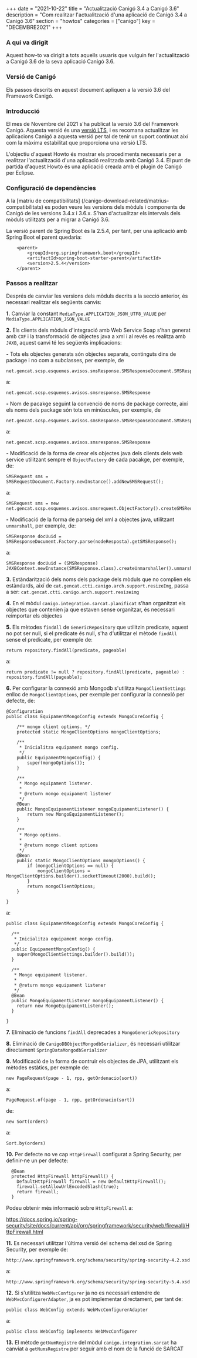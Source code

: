 +++
date        = "2021-10-22"
title       = "Actualització Canigó 3.4 a Canigó 3.6"
description = "Com realitzar l'actualització d'una aplicació de Canigó 3.4 a Canigó 3.6"
section     = "howtos"
categories  = ["canigo"]
key         = "DECEMBRE2021"
+++

### A qui va dirigit

Aquest how-to va dirigit a tots aquells usuaris que vulguin fer l'actualització a Canigó 3.6 de la seva aplicació Canigó 3.6.

### Versió de Canigó

Els passos descrits en aquest document apliquen a la versió 3.6 del Framework Canigó.

### Introducció

El mes de Novembre del 2021 s'ha publicat la versió 3.6 del Framework Canigó. Aquesta versió és una [versió LTS](/canigo/roadmap), i es recomana actualitzar les aplicacions Canigó a aquesta versió per tal de tenir un suport continuat així com la màxima estabilitat que proporciona una versió LTS.

L'objectiu d'aquest Howto és mostrar els procediments necessaris per a realitzar l'actualització d'una aplicació realitzada amb Canigó 3.4. El punt de partida d'aquest Howto és una aplicació creada amb el plugin de Canigó per Eclipse.

### Configuració de dependències

A la [matriu de compatibilitats] (/canigo-download-related/matrius-compatibilitats) es poden veure les versions dels mòduls i components de Canigó de les versions 3.4.x i 3.6.x. S'han d'actualitzar els intervals dels mòduls utilitzats per a migrar a Canigó 3.6.

La versió parent de Spring Boot és la 2.5.4, per tant, per una aplicació amb Spring Boot el parent quedaria:

```	
	<parent>
		<groupId>org.springframework.boot</groupId>
		<artifactId>spring-boot-starter-parent</artifactId>
		<version>2.5.4</version>
	</parent>
```

### Passos a realitzar 

Després de canviar les versions dels mòduls decrits a la secció anterior, és necessari realitzar els següents canvis:

**1.** Canviar la constant `MediaType.APPLICATION_JSON_UTF8_VALUE` per `MediaType.APPLICATION_JSON_VALUE`

**2.** Els clients dels mòduls d'integració amb Web Service Soap s'han generat amb `CXF` i la transformació de objectes java a xml i al revés es realitza amb `JAXB`, aquest canvi té les següents implicacions:


**-** Tots els objectes generats són objectes separats, continguts dins de package i no com a subclasses, per exemple, de 
  
```
net.gencat.scsp.esquemes.avisos.smsResponse.SMSResponseDocument.SMSResponse
```
  
a:
  
```
net.gencat.scsp.esquemes.avisos.smsresponse.SMSResponse
```
  
**-** Nom de pacakge seguint la convenció de noms de package correcte, així els noms dels package són tots en minúscules, per exemple, de
  
```
net.gencat.scsp.esquemes.avisos.smsResponse.SMSResponseDocument.SMSResponse
```
  
a: 
 
```
net.gencat.scsp.esquemes.avisos.smsresponse.SMSResponse
```

**-** Modificació de la forma de crear els objectes java dels clients dels web service utilitzant sempre el `ObjectFactory` de cada pacakge, per exemple, de:

```
SMSRequest sms = SMSRequestDocument.Factory.newInstance().addNewSMSRequest();
```

a:

```
SMSRequest sms = new net.gencat.scsp.esquemes.avisos.smsrequest.ObjectFactory().createSMSRequest();
```

**-** Modificació de la forma de parseig del xml a objectes java, utilitzant `unmarshall`, per exemple, de:

```
SMSResponse docUuid = SMSResponseDocument.Factory.parse(nodeResposta).getSMSResponse();
```

a:

```
SMSResponse docUuid = (SMSResponse) JAXBContext.newInstance(SMSResponse.class).createUnmarshaller().unmarshal(nodeResposta);
```

**3.** Estàndarització dels noms dels package dels mòduls que no complien els estàndards, així de `cat.gencat.ctti.canigo.arch.support.resizeImg`, passa a ser: `cat.gencat.ctti.canigo.arch.support.resizeimg`

**4.** En el mòdul `canigo.integration.sarcat.planificat` s'han organitzat els objectes que contenien ja que estaven sense organitzar, és necessari reimportar els objectes

**5.** Els mètodes `findAll` de `GenericRepository` que utilitzin predicate, aquest no pot ser null, si el predicate és null, s'ha d'utilitzar el mètode `findAll` sense el predicate, per exemple de:

```
return repository.findAll(predicate, pageable)
```

a:

```
return predicate != null ? repository.findAll(predicate, pageable) : repository.findAll(pageable);
```

**6.** Per configurar la connexió amb Mongodb s'utilitza `MongoClientSettings` enlloc de `MongoClientOptions`, per exemple per configurar la connexió per defecte, de:

```
@Configuration
public class EquipamentMongoConfig extends MongoCoreConfig {

	/** mongo client options. */
	protected static MongoClientOptions mongoClientOptions;

	/**
	 * Inicialitza equipament mongo config.
	 */
	public EquipamentMongoConfig() {
		super(mongoOptions());
	}

	/**
	 * Mongo equipament listener.
	 *
	 * @return mongo equipament listener
	 */
	@Bean
	public MongoEquipamentListener mongoEquipamentListener() {
		return new MongoEquipamentListener();
	}

	/**
	 * Mongo options.
	 *
	 * @return mongo client options
	 */
	@Bean
	public static MongoClientOptions mongoOptions() {
		if (mongoClientOptions == null) {
			mongoClientOptions = MongoClientOptions.builder().socketTimeout(2000).build();
		}
		return mongoClientOptions;
	}

}
```

a:

```
public class EquipamentMongoConfig extends MongoCoreConfig {

  /**
   * Inicialitza equipament mongo config.
   */
  public EquipamentMongoConfig() {
    super(MongoClientSettings.builder().build());
  }

  /**
   * Mongo equipament listener.
   *
   * @return mongo equipament listener
   */
  @Bean
  public MongoEquipamentListener mongoEquipamentListener() {
    return new MongoEquipamentListener();
  }

}
```

**7.** Eliminació de funcions `findAll` deprecades a `MongoGenericRepository`

**8.** Eliminació de `CanigoDBObjectMongodbSerializer`, és necessari utilitzar directament `SpringDataMongodbSerializer`

**9.** Modificació de la forma de contruir els objectes de JPA, utilitzant els mètodes estàtics, per exemple de:

```
new PageRequest(page - 1, rpp, getOrdenacio(sort))
```

a:

```
PageRequest.of(page - 1, rpp, getOrdenacio(sort))
```

de:

```
new Sort(orders)
```

a:

```
Sort.by(orders)
```

**10.** Per defecte no ve cap `HttpFirewall` configurat a Spring Security, per definir-ne un per defecte:

```
  @Bean
  protected HttpFirewall httpFirewall() {
    DefaultHttpFirewall firewall = new DefaultHttpFirewall();
    firewall.setAllowUrlEncodedSlash(true);
    return firewall;
  }
```

Podeu obtenir més informació sobre `HttpFirewall` a:

https://docs.spring.io/spring-security/site/docs/current/api/org/springframework/security/web/firewall/HttpFirewall.html

**11.** Es necessari utilitzar l'última versió del schema del xsd de Spring Security, per exemple de:

```
http://www.springframework.org/schema/security/spring-security-4.2.xsd
```

a:

```
http://www.springframework.org/schema/security/spring-security-5.4.xsd
```

**12.** Si s'utilitza `WebMvcConfigurer` ja no es necessari extendre de `WebMvcConfigurerAdapter`, ja es pot implementar directament, per tant de:

```
public class WebConfig extends WebMvcConfigurerAdapter
```

a:

```
public class WebConfig implements WebMvcConfigurer
```

**13.** El mètode `getNumRegistre` del mòdul `canigo.integration.sarcat` ha canviat a `getNumsRegistre` per seguir amb el nom de la funció de SARCAT
